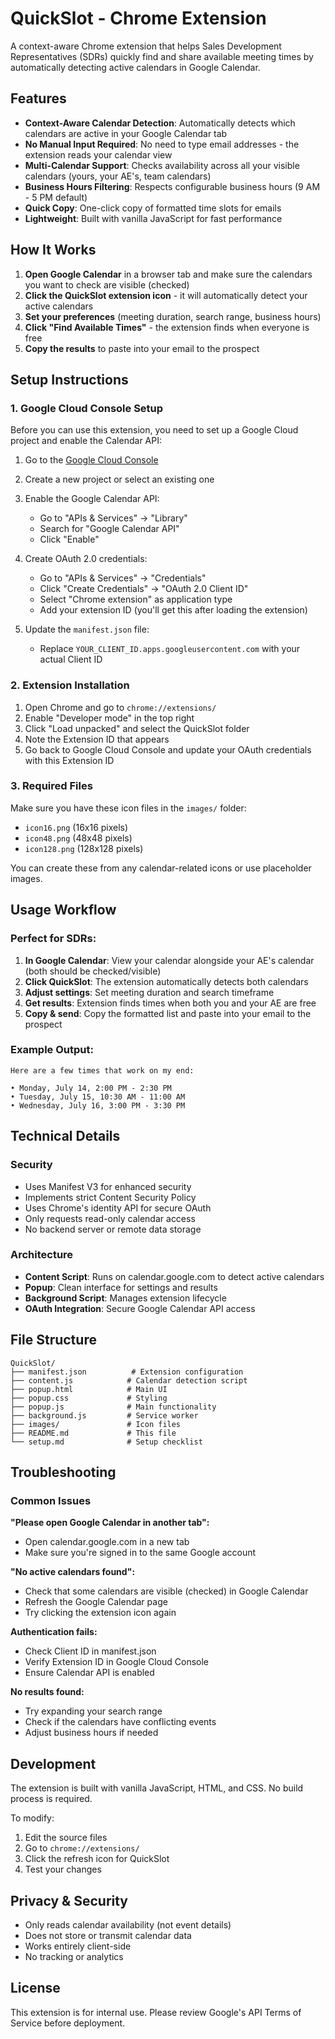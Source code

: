 # QuickSlot - Chrome Extension

A context-aware Chrome extension that helps Sales Development Representatives (SDRs) quickly find and share available meeting times by automatically detecting active calendars in Google Calendar.

## Features

- **Context-Aware Calendar Detection**: Automatically detects which calendars are active in your Google Calendar tab
- **No Manual Input Required**: No need to type email addresses - the extension reads your calendar view
- **Multi-Calendar Support**: Checks availability across all your visible calendars (yours, your AE's, team calendars)
- **Business Hours Filtering**: Respects configurable business hours (9 AM - 5 PM default)
- **Quick Copy**: One-click copy of formatted time slots for emails
- **Lightweight**: Built with vanilla JavaScript for fast performance

## How It Works

1. **Open Google Calendar** in a browser tab and make sure the calendars you want to check are visible (checked)
2. **Click the QuickSlot extension icon** - it will automatically detect your active calendars
3. **Set your preferences** (meeting duration, search range, business hours)
4. **Click "Find Available Times"** - the extension finds when everyone is free
5. **Copy the results** to paste into your email to the prospect

## Setup Instructions

### 1. Google Cloud Console Setup

Before you can use this extension, you need to set up a Google Cloud project and enable the Calendar API:

1. Go to the [Google Cloud Console](https://console.cloud.google.com/)
2. Create a new project or select an existing one
3. Enable the Google Calendar API:
   - Go to "APIs & Services" → "Library"
   - Search for "Google Calendar API"
   - Click "Enable"

4. Create OAuth 2.0 credentials:
   - Go to "APIs & Services" → "Credentials"
   - Click "Create Credentials" → "OAuth 2.0 Client ID"
   - Select "Chrome extension" as application type
   - Add your extension ID (you'll get this after loading the extension)

5. Update the `manifest.json` file:
   - Replace `YOUR_CLIENT_ID.apps.googleusercontent.com` with your actual Client ID

### 2. Extension Installation

1. Open Chrome and go to `chrome://extensions/`
2. Enable "Developer mode" in the top right
3. Click "Load unpacked" and select the QuickSlot folder
4. Note the Extension ID that appears
5. Go back to Google Cloud Console and update your OAuth credentials with this Extension ID

### 3. Required Files

Make sure you have these icon files in the `images/` folder:
- `icon16.png` (16x16 pixels)
- `icon48.png` (48x48 pixels)
- `icon128.png` (128x128 pixels)

You can create these from any calendar-related icons or use placeholder images.

## Usage Workflow

### Perfect for SDRs:
1. **In Google Calendar**: View your calendar alongside your AE's calendar (both should be checked/visible)
2. **Click QuickSlot**: The extension automatically detects both calendars
3. **Adjust settings**: Set meeting duration and search timeframe
4. **Get results**: Extension finds times when both you and your AE are free
5. **Copy & send**: Copy the formatted list and paste into your email to the prospect

### Example Output:
```
Here are a few times that work on my end:

• Monday, July 14, 2:00 PM - 2:30 PM
• Tuesday, July 15, 10:30 AM - 11:00 AM
• Wednesday, July 16, 3:00 PM - 3:30 PM
```

## Technical Details

### Security
- Uses Manifest V3 for enhanced security
- Implements strict Content Security Policy
- Uses Chrome's identity API for secure OAuth
- Only requests read-only calendar access
- No backend server or remote data storage

### Architecture
- **Content Script**: Runs on calendar.google.com to detect active calendars
- **Popup**: Clean interface for settings and results
- **Background Script**: Manages extension lifecycle
- **OAuth Integration**: Secure Google Calendar API access

## File Structure

```
QuickSlot/
├── manifest.json          # Extension configuration
├── content.js            # Calendar detection script
├── popup.html            # Main UI
├── popup.css             # Styling
├── popup.js              # Main functionality
├── background.js         # Service worker
├── images/               # Icon files
├── README.md             # This file
└── setup.md              # Setup checklist
```

## Troubleshooting

### Common Issues

**"Please open Google Calendar in another tab":**
- Open calendar.google.com in a new tab
- Make sure you're signed in to the same Google account

**"No active calendars found":**
- Check that some calendars are visible (checked) in Google Calendar
- Refresh the Google Calendar page
- Try clicking the extension icon again

**Authentication fails:**
- Check Client ID in manifest.json
- Verify Extension ID in Google Cloud Console
- Ensure Calendar API is enabled

**No results found:**
- Try expanding your search range
- Check if the calendars have conflicting events
- Adjust business hours if needed

## Development

The extension is built with vanilla JavaScript, HTML, and CSS. No build process is required.

To modify:
1. Edit the source files
2. Go to `chrome://extensions/`
3. Click the refresh icon for QuickSlot
4. Test your changes

## Privacy & Security

- Only reads calendar availability (not event details)
- Does not store or transmit calendar data
- Works entirely client-side
- No tracking or analytics

## License

This extension is for internal use. Please review Google's API Terms of Service before deployment.
